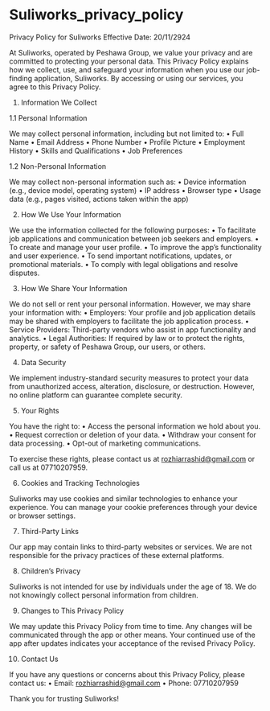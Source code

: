 # Suliworks_privacy_policy

Privacy Policy for Suliworks
Effective Date: 20/11/2924

At Suliworks, operated by Peshawa Group, we value your privacy and are committed to protecting your personal data. This Privacy Policy explains how we collect, use, and safeguard your information when you use our job-finding application, Suliworks. By accessing or using our services, you agree to this Privacy Policy.

1. Information We Collect

1.1 Personal Information

We may collect personal information, including but not limited to:
	•	Full Name
	•	Email Address
	•	Phone Number
	•	Profile Picture
	•	Employment History
	•	Skills and Qualifications
	•	Job Preferences

1.2 Non-Personal Information

We may collect non-personal information such as:
	•	Device information (e.g., device model, operating system)
	•	IP address
	•	Browser type
	•	Usage data (e.g., pages visited, actions taken within the app)

2. How We Use Your Information

We use the information collected for the following purposes:
	•	To facilitate job applications and communication between job seekers and employers.
	•	To create and manage your user profile.
	•	To improve the app’s functionality and user experience.
	•	To send important notifications, updates, or promotional materials.
	•	To comply with legal obligations and resolve disputes.

3. How We Share Your Information

We do not sell or rent your personal information. However, we may share your information with:
	•	Employers: Your profile and job application details may be shared with employers to facilitate the job application process.
	•	Service Providers: Third-party vendors who assist in app functionality and analytics.
	•	Legal Authorities: If required by law or to protect the rights, property, or safety of Peshawa Group, our users, or others.

4. Data Security

We implement industry-standard security measures to protect your data from unauthorized access, alteration, disclosure, or destruction. However, no online platform can guarantee complete security.

5. Your Rights

You have the right to:
	•	Access the personal information we hold about you.
	•	Request correction or deletion of your data.
	•	Withdraw your consent for data processing.
	•	Opt-out of marketing communications.

To exercise these rights, please contact us at rozhiarrashid@gmail.com or call us at 07710207959.

6. Cookies and Tracking Technologies

Suliworks may use cookies and similar technologies to enhance your experience. You can manage your cookie preferences through your device or browser settings.

7. Third-Party Links

Our app may contain links to third-party websites or services. We are not responsible for the privacy practices of these external platforms.

8. Children’s Privacy

Suliworks is not intended for use by individuals under the age of 18. We do not knowingly collect personal information from children.

9. Changes to This Privacy Policy

We may update this Privacy Policy from time to time. Any changes will be communicated through the app or other means. Your continued use of the app after updates indicates your acceptance of the revised Privacy Policy.

10. Contact Us

If you have any questions or concerns about this Privacy Policy, please contact us:
	•	Email: rozhiarrashid@gmail.com
	•	Phone: 07710207959

Thank you for trusting Suliworks!
